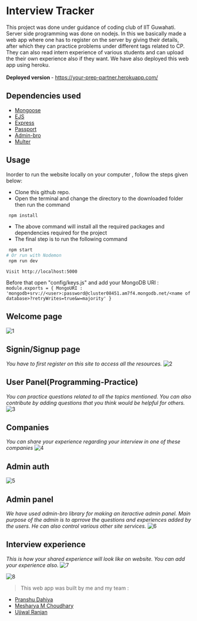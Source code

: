 # Interview Tracker
This project was done under guidance of coding club of IIT Guwahati. Server side programming was done on nodejs. In this we basically made a web app where one has to register on the server by giving their details, after which they can practice problems under different tags related to CP. They can also read intern experience of various students and can upload the their own experience also if they want. We have also deployed this web app using heroku. <br><br>
<b>Deployed version </b> - https://your-prep-partner.herokuapp.com/

## Dependencies used

   * [Mongoose](https://mongoosejs.com/docs/)
   * [EJS](https://ejs.co/)
   * [Express](http://expressjs.com/)
   * [Passport](http://www.passportjs.org/docs/)
   * [Admin-bro](https://adminbro.com/section-modules.html)
   * [Multer](https://www.npmjs.com/package/multer)
## Usage

Inorder to run the website locally on your computer , follow the steps given below:

* Clone this github repo.
* Open the terminal and change the directory to the downloaded folder then run the command 

```sh
 npm install
```

* The above command will install all the required packages and dependencies required for the project 
* The final step is to run the following command

```sh
 npm start
# Or run with Nodemon
 npm run dev

 ```
 `Visit http://localhost:5000`


 
 Before that open "config/keys.js" and add your MongoDB URI :<br>
 `module.exports = {
    MongoURI : 'mongodb+srv://<user>:password@cluster08451.am7f4.mongodb.net/<name of database>?retryWrites=true&w=majority'
}`

## Welcome page
![1](https://user-images.githubusercontent.com/62893472/108601451-a724f980-73c2-11eb-9440-28a86f22d005.png)


## Signin/Signup page
*You have to first register on this site to access all the resources.*
![2](https://user-images.githubusercontent.com/62893472/108601510-ece1c200-73c2-11eb-8c80-5de535a448f2.png)


## User Panel(Programming-Practice)
*You can practice questions related to all the topics mentioned. 
You can also contribute by adding questions that you think would be helpful for others.*
![3](https://user-images.githubusercontent.com/62893472/108601516-f23f0c80-73c2-11eb-9492-b408083417ca.png)


## Companies
*You can share your experience regarding your interview in one of these companies*
![4](https://user-images.githubusercontent.com/62893472/108601519-f79c5700-73c2-11eb-8415-451f8091d114.png)


## Admin auth
![5](https://user-images.githubusercontent.com/62893472/108601527-fff49200-73c2-11eb-92a4-2145034e4c46.png)


## Admin panel
*We have used admin-bro library for making an iteractive admin panel. Main purpose of the admin is to aprrove the questions and experiences added by the users. He can also control various other site services.* 
![6](https://user-images.githubusercontent.com/62893472/108601532-0420af80-73c3-11eb-995d-73f157a6400a.png)


## Interview experience
*This is how your shared experience will look like on website. You can add your experience also.*
![7](https://user-images.githubusercontent.com/62893472/108601536-07b43680-73c3-11eb-81d5-ede59e1a56ee.png)

![8](https://user-images.githubusercontent.com/62893472/108601541-0be05400-73c3-11eb-8757-d522580c2831.png)


 
 > This web app was built by me and my team :
   * [Pranshu Dahiya](https://github.com/PDahiya123)
   * [Mesharya M Choudhary](https://github.com/mesharyachoudhary/)
   * [Ujjwal Ranjan](https://github.com/uzee19/)
 
 

